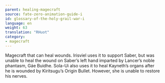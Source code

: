 ```yaml
---
parent: healing-magecraft
source: fate-zero-animation-guide-i
id: glossary-of-the-holy-grail-war-i
language: en
weight: 63
translation: "RHuot"
category:
- magecraft
---
```


Magecraft that can heal wounds. Irisviel uses it to support Saber, but was unable to heal the wound on Saber’s left hand imparted by Lancer’s noble phantasm, Gáe Buidhe. Sola-Ui also uses it to heal Kayneth’s organs after he is wounded by Kiritsugu’s Origin Bullet. However, she is unable to restore his nerves.
